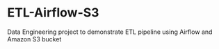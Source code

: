 # ETL-Airflow-S3
Data Engineering project to demonstrate ETL pipeline using Airflow and Amazon S3 bucket
